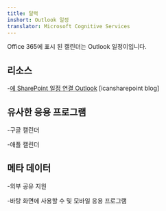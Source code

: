 ```yaml
---
title: 달력
inshort: Outlook 일정
translator: Microsoft Cognitive Services
---
```


Office 365에 표시 된 캘린더는 Outlook 일정이입니다.

리소스
---------

-[에 SharePoint 일정 연결
    Outlook](http://icsh.pt/SPandOutlook) \[icansharepoint blog\]

유사한 응용 프로그램
--------------------

-구글 캘린더

-애플 캘린더

메타 데이터
--------

-외부 공유 지원

-바탕 화면에 사용할 수 및 모바일 응용 프로그램

